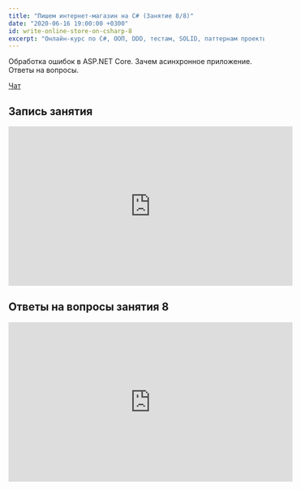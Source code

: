 ```yaml
---
title: "Пишем интернет-магазин на C# (Занятие 8/8)"
date: "2020-06-16 19:00:00 +0300"
id: write-online-store-on-csharp-8
excerpt: "Онлайн-курс по C#, ООП, DDD, тестам, SOLID, паттернам проектирования, Agile."
---
```


Обработка ошибок в ASP.NET Core. Зачем асинхронное приложение. Ответы на вопросы.

[Чат](/download/write-online-shop-on-csharp-8.txt)

## Запись занятия

<div class="video">
    <iframe width="560" height="315" src="https://www.youtube.com/embed/mXEK4hhcI80" frameborder="0" allow="accelerometer; autoplay; encrypted-media; gyroscope; picture-in-picture" allowfullscreen></iframe>
</div>

## Ответы на вопросы занятия 8

<div class="video">
    <iframe width="560" height="315" src="https://www.youtube.com/embed/xc4uv83rkNo" frameborder="0" allow="accelerometer; autoplay; clipboard-write; encrypted-media; gyroscope; picture-in-picture" allowfullscreen></iframe>
</div>
